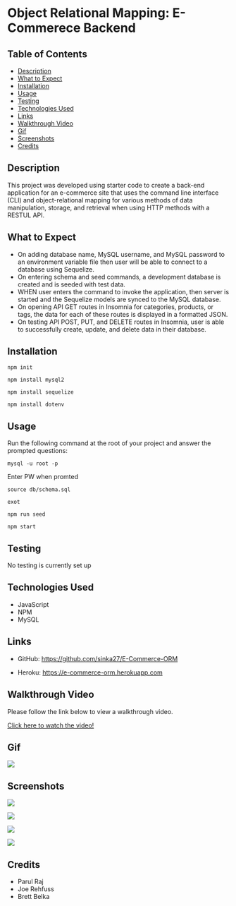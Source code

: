 # Object Relational Mapping: E-Commerece Backend

## Table of Contents
- [Description](#description)
- [What to Expect](#what-to-expect)
- [Installation](#installation)
- [Usage](#usage)
- [Testing](#testing)
- [Technologies Used](#technologies-used)
- [Links](#links)
- [Walkthrough Video](#walkthrough-video)
- [Gif](#gif)
- [Screenshots](#screenshots)
- [Credits](#credits)

## Description

This project was developed using starter code to create a back-end application for an e-commerce site that uses the command line interface (CLI) and object-relational mapping for various methods of data manipulation, storage, and retrieval when using HTTP methods with a RESTUL API.

## What to Expect

- On adding  database name, MySQL username, and MySQL password to an environment variable file
then user will be able to connect to a database using Sequelize.
- On entering schema and seed commands, a development database is created and is seeded with test data.
- WHEN user enters the command to invoke the application, then server is started and the Sequelize models are synced to the MySQL database.
- On opening API GET routes in Insomnia for categories, products, or tags, the data for each of these routes is displayed in a formatted JSON.
- On testing API POST, PUT, and DELETE routes in Insomnia, user is able to successfully create, update, and delete data in their database.

## Installation

`npm init`

`npm install mysql2`

`npm install sequelize`

`npm install dotenv`

## Usage 
  
Run the following command at the root of your project and answer the prompted questions:

`mysql -u root -p`

Enter PW when promted

`source db/schema.sql`

`exot`

`npm run seed`
  
`npm start`

## Testing

No testing is currently set up

## Technologies Used

- JavaScript
- NPM
- MySQL

## Links

- GitHub: https://github.com/sinka27/E-Commerce-ORM

- Heroku: https://e-commerce-orm.herokuapp.com

## Walkthrough Video

Please follow the link below to view a walkthrough video.

<a href="https://drive.google.com/file/d/1PLdfXlPmjINPjTtGY6T1gEvwFHdQHQs2/view?usp=sharing" target="_blank">Click here to watch the video!</a>

## Gif

![](./assets/emptrack.gif)


## Screenshots

![](./assets/Initial.png)

![](./assets/screenshot2.png)

![](./assets/screenshot3.png)

![](./assets/screenshot4.png)

## Credits

- Parul Raj
- Joe Rehfuss
- Brett Belka